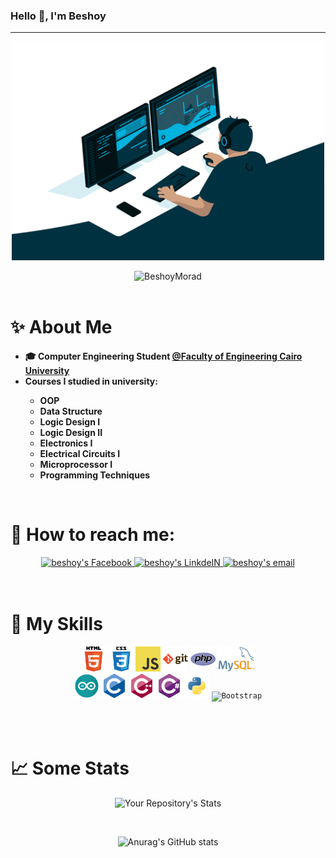 ### Hello 👋, I'm Beshoy

----
<p align="center">
  <img src="/main.gif" alt="Coder GIF" width="500" height="350">
</p>


<!-- your profile view counter here -->
<div align="center">
  <img src="https://komarev.com/ghpvc/?username=BeshoyMorad&label=Profile%20views&color=0e75b6&style=flat" alt="BeshoyMorad" />
</div>



<br>

# ✨ About Me

<ul>
 <li><strong>🎓 Computer Engineering Student <a href="http://eng.cu.edu.eg/ar/">@Faculty of Engineering Cairo University</a></strong></li>
 <li><strong>Courses I studied in university: 
   <ul>
      <li>OOP</li>
      <li>Data Structure</li>
      <li>Logic Design I</li>
      <li>Logic Design II</li>
      <li>Electronics I</li>
      <li>Electrical Circuits I</li>
      <li>Microprocessor I</li>
      <li>Programming Techniques</li>
   </ul>
   </strong></li>
</ul>

<br>

# 💬 How to reach me:

<div align="center">
  <a href="https://www.facebook.com/iiBesh00/">
  <img alt="beshoy's Facebook" width="30px" src="https://user-images.githubusercontent.com/76125650/139602215-302fea84-764a-45f9-8ca2-d623ede28c3c.png" 
       draggable="false" />
  </a>

  <a href="https://www.linkedin.com/in/beshoymorad/">
    <img alt="beshoy's LinkdeIN" width="30px" src="https://user-images.githubusercontent.com/76125650/140648921-7692f46e-76c4-47f6-8c1f-383841428bbe.png"
         draggable="false" />
  </a>

  <a href="mailto:beshoymorad2002@gmail.com">
    <img alt="beshoy's email" width="30px" src="https://user-images.githubusercontent.com/76125650/141382583-1354ab1c-10a7-4605-a255-412ee57d2ad7.png" 
          draggable="false" />
  </a>
</div>
<br><br>

# 🤹 My Skills

<div align="center">

  <code><img height="40" title="HTML" src="https://raw.githubusercontent.com/github/explore/80688e429a7d4ef2fca1e82350fe8e3517d3494d/topics/html/html.png"></code>
  <code><img height="40" title="CSS" src="https://raw.githubusercontent.com/github/explore/80688e429a7d4ef2fca1e82350fe8e3517d3494d/topics/css/css.png"></code>
  <code><img height="40" title="JavaScript" src="https://raw.githubusercontent.com/github/explore/80688e429a7d4ef2fca1e82350fe8e3517d3494d/topics/javascript/javascript.png"></code>
  <code><img height="40" title="Git" src="https://raw.githubusercontent.com/github/explore/80688e429a7d4ef2fca1e82350fe8e3517d3494d/topics/git/git.png"></code>
  <code><img height="40" title="PHP" src="https://raw.githubusercontent.com/github/explore/80688e429a7d4ef2fca1e82350fe8e3517d3494d/topics/php/php.png"></code>
  <code><img height="40" title="MySql" src="https://raw.githubusercontent.com/docker-library/docs/c408469abbac35ad1e4a50a6618836420eb9502e/mysql/logo.png"></code>
  <br> 
  <code><img height="40" title="Arduino" src="https://raw.githubusercontent.com/github/explore/80688e429a7d4ef2fca1e82350fe8e3517d3494d/topics/arduino/arduino.png"></code>
  <code><img height="40" title="C" src="https://raw.githubusercontent.com/devicons/devicon/master/icons/c/c-original.svg"></code>
  <code><img height="40" title="C++" src="https://raw.githubusercontent.com/devicons/devicon/master/icons/cplusplus/cplusplus-original.svg"></code>
  <code><img height="40" title="C#" src="https://raw.githubusercontent.com/devicons/devicon/master/icons/csharp/csharp-original.svg"></code>
  <code><img height="40" title="Python" src="https://raw.githubusercontent.com/github/explore/80688e429a7d4ef2fca1e82350fe8e3517d3494d/topics/python/python.png"></code>
  <code><img height="40" title="Bootstrap" src="https://github.com/ZeyadTarekk/ZeyadTarekk/blob/main/bootstrap.png"></code>

</div>
<br><br>


# 📈 Some Stats
<div align="center">

  ![Your Repository's Stats](https://github-readme-stats.vercel.app/api/top-langs/?username=BeshoyMorad&count_private=true&theme=jolly)
  
  <br>

  ![Anurag's GitHub stats](https://github-readme-stats.vercel.app/api?username=BeshoyMorad&show_icons=true&theme=jolly)

</div>


<!--
**BeshoyMorad/BeshoyMorad** is a ✨ _special_ ✨ repository because its `README.md` (this file) appears on your GitHub profile.

Here are some ideas to get you started:

- 🔭 I’m currently working on ...
- 🌱 I’m currently learning ...
- 👯 I’m looking to collaborate on ...
- 🤔 I’m looking for help with ...
- 💬 Ask me about ...
- 📫 How to reach me: ...
- 😄 Pronouns: ...
- ⚡ Fun fact: ...
-->
